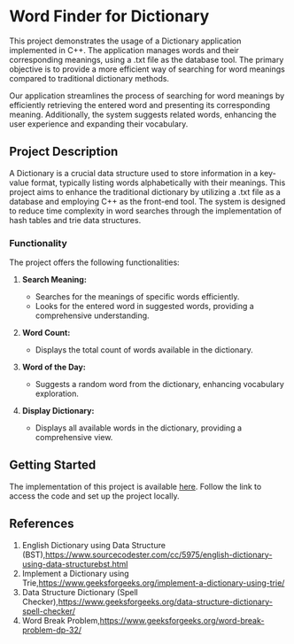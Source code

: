 # Word Finder for Dictionary

This project demonstrates the usage of a Dictionary application implemented in C++. The application manages words and their corresponding meanings, using a .txt file as the database tool. The primary objective is to provide a more efficient way of searching for word meanings compared to traditional dictionary methods.

Our application streamlines the process of searching for word meanings by efficiently retrieving the entered word and presenting its corresponding meaning. Additionally, the system suggests related words, enhancing the user experience and expanding their vocabulary.

## Project Description
A Dictionary is a crucial data structure used to store information in a key-value format, typically listing words alphabetically with their meanings. This project aims to enhance the traditional dictionary by utilizing a .txt file as a database and employing C++ as the front-end tool. The system is designed to reduce time complexity in word searches through the implementation of hash tables and trie data structures.

### Functionality
The project offers the following functionalities:

1. **Search Meaning:**
   - Searches for the meanings of specific words efficiently.
   - Looks for the entered word in suggested words, providing a comprehensive understanding.

2. **Word Count:**
   - Displays the total count of words available in the dictionary.

3. **Word of the Day:**
   - Suggests a random word from the dictionary, enhancing vocabulary exploration.

4. **Display Dictionary:**
   - Displays all available words in the dictionary, providing a comprehensive view.

## Getting Started
The implementation of this project is available [here](https://1drv.ms/f/s!AvgohQFkZ3gHkm0DWWL1Q6CDxSof). Follow the link to access the code and set up the project locally.

## References
1. English Dictionary using Data Structure (BST),https://www.sourcecodester.com/cc/5975/english-dictionary-using-data-structurebst.html
2. Implement a Dictionary using Trie,https://www.geeksforgeeks.org/implement-a-dictionary-using-trie/
3. Data Structure Dictionary (Spell Checker),https://www.geeksforgeeks.org/data-structure-dictionary-spell-checker/
4. Word Break Problem,https://www.geeksforgeeks.org/word-break-problem-dp-32/
